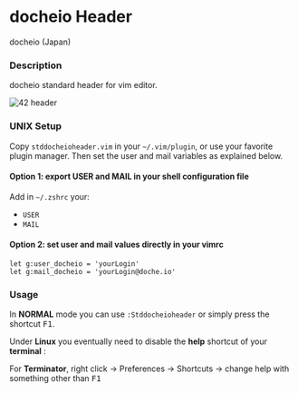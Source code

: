 # **docheio Header**

docheio (Japan)

### **Description**

docheio standard header for vim editor.

![42 header](img/42header.jpg)

### **UNIX Setup**

Copy `stddocheioheader.vim` in your `~/.vim/plugin`, or use your favorite plugin
manager. Then set the user and mail variables as explained below.

#### Option 1: export USER and MAIL in your shell configuration file

Add in `~/.zshrc` your:

+ `USER`
+ `MAIL`

#### Option 2: set user and mail values directly in your vimrc

```vim
let g:user_docheio = 'yourLogin'
let g:mail_docheio = 'yourLogin@doche.io'
```

### **Usage**

In **NORMAL** mode you can use `:Stddocheioheader` or simply press the shortcut <kbd>F1</kbd>.

Under **Linux** you eventually need to disable the **help** shortcut of your **terminal** :

For **Terminator**, right click -> Preferences -> Shortcuts -> change help with something other than <kbd>F1</kbd>
